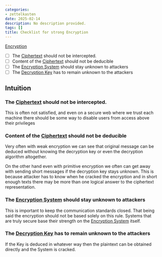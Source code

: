 ```yaml
---
categories:
- zettelkasten
date: 2025-02-14
description: No description provided.
tags: []
title: Checklist for strong Encryption
---
```


[Encryption](Encryption.md)

- [ ] The [Ciphertext](Ciphertext.md) should not be intercepted. 
- [ ] Content of the [Ciphertext](Ciphertext.md) should not be deducible
- [ ] The [Encryption System](Encryption%20System) should stay unknown to attackers
- [ ] The [Decryption Key](Decryption%20Key) has to remain unknown to the attackers

## Intuition

### The [Ciphertext](Ciphertext.md) should not be intercepted.

This is often not satisfied, and even on a secure web where we trust each machine there should be some way to disable users from access above their privileges

### Content of the [Ciphertext](Ciphertext.md) should not be deducible

Very often with weak encryption we can see that original message can be deduced without knowing the decryption key or even the decryption algorithm altogether. 

On the other hand even with primitive encryption we often can get away with sending short messages if the decryption key stays unknown. This is because attacker has to know when he cracked the encryption and in short enough texts there may be more than one logical answer to the ciphertext representation.

### The [Encryption System](Encryption%20System) should stay unknown to attackers

This is important to keep the communication standards closed. That being said the encryption should not be based solely on this rule. Systems that are truly secure base their strength on the [Encryption System](Encryption%20System) itself.

### The [Decryption Key](Decryption%20Key) has to remain unknown to the attackers

If the Key is deduced in whatever way then the plaintext can be obtained directly and the System is cracked.
